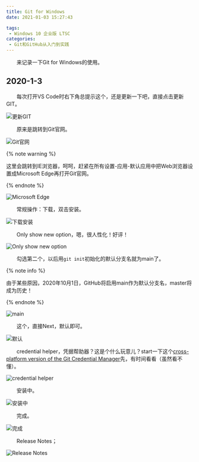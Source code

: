 ```yaml
---
title: Git for Windows
date: 2021-01-03 15:27:43

tags:
 - Windows 10 企业版 LTSC
categories: 
 - Git和GitHub从入门到实践
---
```


　　来记录一下Git for Windows的使用。

<!--more-->

## 2020-1-3

　　每次打开VS Code时右下角总提示这个，还是更新一下吧，直接点击更新GIT。

![更新GIT](https://image.ql-isaac.cn/Git-for-Windows/更新GIT.png)

　　原来是跳转到Git官网。

![Git官网](https://image.ql-isaac.cn/Git-for-Windows/Git官网.png)

{% note warning %}

这里会跳转到IE浏览器，呵呵，赶紧在所有设置-应用-默认应用中把Web浏览器设置成Microsoft Edge再打开Git官网。

{% endnote %}

![Microsoft Edge](https://image.ql-isaac.cn/Git-for-Windows/Microsoft-Edge.png)

　　常规操作：下载，双击安装。

![下载安装](https://image.ql-isaac.cn/Git-for-Windows/下载安装.png)

　　Only show new option，嗯，很人性化！好评！

![Only show new option](https://image.ql-isaac.cn/Git-for-Windows/Only-show-new-option.png)

　　勾选第二个，以后用`git init`初始化的默认分支名就为main了。

{% note info %}

由于某些原因，2020年10月1日，GitHub将启用main作为默认分支名，master将成为历史！

{% endnote %}

![main](https://image.ql-isaac.cn/Git-for-Windows/main.png)

　　这个，直接Next，默认即可。

![默认](https://image.ql-isaac.cn/Git-for-Windows/默认.png)

　　credential helper，凭据帮助器？这是个什么玩意儿？start一下这个[cross-platform version of the Git Credential Manager](https://github.com/microsoft/Git-Credential-Manager-Core)先，有时间看看（虽然看不懂）。

![credential helper](https://image.ql-isaac.cn/Git-for-Windows/credential-helper.png)

　　安装中。

![安装中](https://image.ql-isaac.cn/Git-for-Windows/安装中.png)

　　完成。

![完成](https://image.ql-isaac.cn/Git-for-Windows/完成.png)

　　Release Notes；

![Release Notes](https://image.ql-isaac.cn/Git-for-Windows/Release-Notes.png)